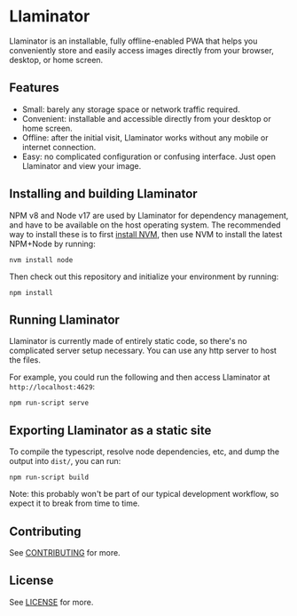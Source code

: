 # Llaminator

Llaminator is an installable, fully offline-enabled PWA that helps you
conveniently store and easily access images directly from your browser, desktop,
or home screen.

## Features

* Small: barely any storage space or network traffic required.
* Convenient: installable and accessible directly from your desktop or home
  screen.
* Offline: after the initial visit, Llaminator works without any mobile or
  internet connection.
* Easy: no complicated configuration or confusing interface. Just open
  Llaminator and view your image.

## Installing and building Llaminator

NPM v8 and Node v17 are used by Llaminator for dependency management, and have
to be available on the host operating system. The recommended way to install
these is to first [install
NVM](https://github.com/nvm-sh/nvm#installing-and-updating), then use NVM to
install the latest NPM+Node by running:

```
nvm install node
```

Then check out this repository and initialize your environment by running:

```
npm install
```

## Running Llaminator

Llaminator is currently made of entirely static code, so there's no complicated
server setup necessary. You can use any http server to host the files.

For example, you could run the following and then access Llaminator at
`http://localhost:4629`:

```
npm run-script serve
```

## Exporting Llaminator as a static site

To compile the typescript, resolve node dependencies, etc, and
dump the output into `dist/`, you can run:

```
npm run-script build
```

Note: this probably won't be part of our typical development workflow,
so expect it to break from time to time.

## Contributing

See [CONTRIBUTING](./CONTRIBUTING.md) for more.

## License

See [LICENSE](./LICENSE) for more.
